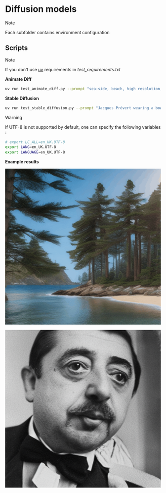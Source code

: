 # Diffusion models

> [!NOTE]
> Each subfolder contains environment configuration


## Scripts

> [!NOTE]
> If you don't use [uv](https://docs.astral.sh/uv/) requirements in *test_requirements.txt*

**Animate Diff**

```bash
uv run test_animate_diff.py --prompt "sea-side, beach, high resolution, pine trees, waves"
```


**Stable Diffusion**

```bash
uv run test_stable_diffusion.py --prompt "Jacques Prévert wearing a bow tie"
```

> [!WARNING]
> If UTF-8 is not supported by default, one can specify the following variables :
> ```bash
> # export LC_ALL=en_UK.UTF-8
> export LANG=en_UK.UTF-8
> export LANGUAGE=en_UK.UTF-8
> ```


**Example results**

![image](img/sea_side_beach.gif)

<img src="img/jp_bowtie.png" width="510" height="510">

